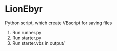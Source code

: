 # LionEbyr
Python script, which create VBscript for saving files 
1) Run runner.py
2) Run starter.py
3) Run starter.vbs in output/
